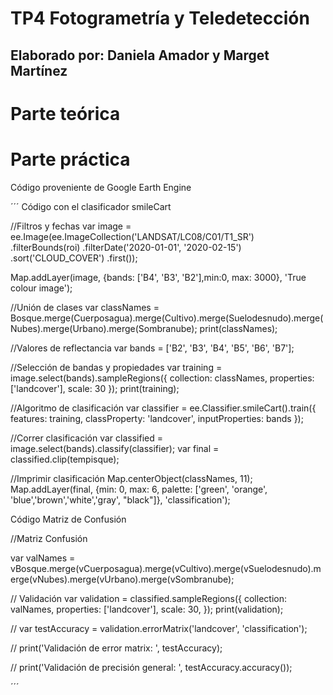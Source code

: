 # TP4 Fotogrametría y Teledetección
## Elaborado por: Daniela Amador y Marget Martínez

# Parte teórica

# Parte práctica
Código proveniente de Google Earth Engine

´´´
Código con el clasificador smileCart

//Filtros y fechas
var image = ee.Image(ee.ImageCollection('LANDSAT/LC08/C01/T1_SR')
    .filterBounds(roi)
    .filterDate('2020-01-01', '2020-02-15')
    .sort('CLOUD_COVER')
    .first());

Map.addLayer(image, {bands: ['B4', 'B3', 'B2'],min:0, max: 3000}, 'True colour image');

//Unión de clases
var classNames = Bosque.merge(Cuerposagua).merge(Cultivo).merge(Suelodesnudo).merge(Nubes).merge(Urbano).merge(Sombranube);
print(classNames);

//Valores de reflectancia
var bands = ['B2', 'B3', 'B4', 'B5', 'B6', 'B7'];

//Selección de bandas y propiedades
var training = image.select(bands).sampleRegions({
  collection: classNames,
  properties: ['landcover'],
  scale: 30
});
print(training);

//Algoritmo de clasificación 
var classifier = ee.Classifier.smileCart().train({ 
  features: training,
  classProperty: 'landcover', 
  inputProperties: bands
});

//Correr clasificación
var classified = image.select(bands).classify(classifier);
var final = classified.clip(tempisque);

//Imprimir clasificación 
Map.centerObject(classNames, 11);
Map.addLayer(final,
{min: 0, max: 6, palette: ['green', 'orange', 'blue','brown','white','gray', "black"]},
'classification');


Código Matriz de Confusión

//Matriz Confusión

var valNames = vBosque.merge(vCuerposagua).merge(vCultivo).merge(vSuelodesnudo).merge(vNubes).merge(vUrbano).merge(vSombranube);

// Validación
var validation = classified.sampleRegions({
  collection: valNames,
  properties: ['landcover'],
  scale: 30,
});
print(validation);

//
var testAccuracy = validation.errorMatrix('landcover', 'classification');

//
print('Validación de error matrix: ', testAccuracy);

//
print('Validación de precisión general: ', testAccuracy.accuracy());

´´´
